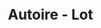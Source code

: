 ---
guid: "3d911e8d03d4"
title: "Autoire - Lot"
latlng: "44.853759, 1.820328"
youtubeId: "y4lrc8EwhHM" 
---